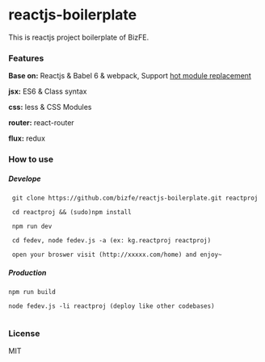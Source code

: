 # reactjs-boilerplate

This is reactjs project boilerplate of BizFE.

### Features

**Base on:** Reactjs & Babel 6 & webpack, Support [hot module replacement](https://webpack.github.io/docs/webpack-dev-middleware.html)

**jsx:** ES6 & Class syntax

**css:** less & CSS Modules

**router:** react-router

**flux:** redux


### How to use 

##### Develope
```shell
 git clone https://github.com/bizfe/reactjs-boilerplate.git reactproj

 cd reactproj && (sudo)npm install 

 npm run dev

 cd fedev, node fedev.js -a (ex: kg.reactproj reactproj)

 open your broswer visit (http://xxxxx.com/home) and enjoy~
```

##### Production
```
npm run build

node fedev.js -li reactproj (deploy like other codebases)
	
```

### License

MIT
